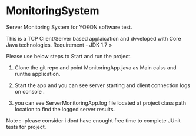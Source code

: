 # MonitoringSystem
Server Monitoring System for YOKON software test.

This is a TCP Client/Server based applaication and dvveloped with Core Java technologies.
Requirement - JDK 1.7 >

Please use below steps to Start and run the project.


1. Clone the git repo and point MonitoringApp.java as Main calss and runthe application.

2. Start the app and you can see server starting and client connection logs on console .

3. you can see ServerMonitoringApp.log file located at project class path location to find the logged server results.

Note : -please consider i dont have enought free time to complete JUnit tests for project.



